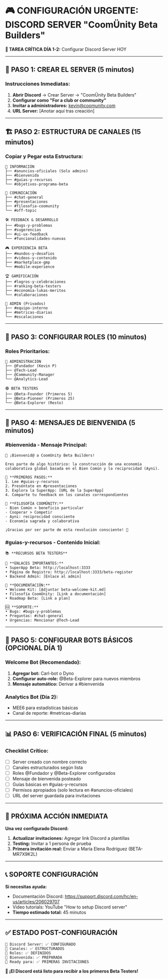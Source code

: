 # 🎮 CONFIGURACIÓN URGENTE: DISCORD SERVER "CoomÜnity Beta Builders"

**🚨 TAREA CRÍTICA DÍA 1-2:** Configurar Discord Server HOY

---

## 🚀 **PASO 1: CREAR EL SERVER (5 minutos)**

### **Instrucciones Inmediatas:**
1. **Abrir Discord** → Crear Server → "CoomÜnity Beta Builders"
2. **Configurar como "For a club or community"**
3. **Invitar a administradores:** kevin@coomunity.com
4. **URL Server:** [Anotar aquí tras creación]

---

## 🏗️ **PASO 2: ESTRUCTURA DE CANALES (15 minutos)**

### **Copiar y Pegar esta Estructura:**

```
📢 INFORMACIÓN
├── #anuncios-oficiales (Solo admins)
├── #bienvenida
├── #guias-y-recursos
└── #objetivos-programa-beta

💬 COMUNICACIÓN
├── #chat-general
├── #presentaciones
├── #filosofia-coomunity
└── #off-topic

🛠️ FEEDBACK & DESARROLLO
├── #bugs-y-problemas
├── #sugerencias
├── #ui-ux-feedback
└── #funcionalidades-nuevas

🎮 EXPERIENCIA BETA
├── #mundos-y-desafios
├── #videos-y-contenido
├── #marketplace-gmp
└── #mobile-experience

🏆 GAMIFICACIÓN
├── #logros-y-celebraciones
├── #ranking-beta-testers
├── #economia-lukas-meritos
└── #colaboraciones

🔧 ADMIN (Privados)
├── #equipo-interno
├── #metricas-diarias
└── #escalaciones
```

---

## 👑 **PASO 3: CONFIGURAR ROLES (10 minutos)**

### **Roles Prioritarios:**
```
🔴 ADMINISTRACIÓN
├── @Fundador (Kevin P)
├── @Tech-Lead
├── @Community-Manager
└── @Analytics-Lead

🟢 BETA TESTERS
├── @Beta-Founder (Primeros 5)
├── @Beta-Pioneer (Primeros 25)
└── @Beta-Explorer (Resto)
```

---

## 📝 **PASO 4: MENSAJES DE BIENVENIDA (5 minutos)**

### **#bienvenida - Mensaje Principal:**
```
🌱 ¡Bienvenid@ a CoomÜnity Beta Builders! 

Eres parte de algo histórico: la construcción de una economía colaborativa global basada en el Bien Común y la reciprocidad (Ayni).

🎯 **PRIMEROS PASOS:**
1. Lee #guias-y-recursos 
2. Preséntate en #presentaciones
3. Explora la SuperApp: [URL de la SuperApp]
4. Comparte tu feedback en los canales correspondientes

🤝 **FILOSOFÍA COOMÜNITY:**
- Bien Común > beneficio particular
- Cooperar > Competir  
- Ayni: reciprocidad consciente
- Economía sagrada y colaborativa

¡Gracias por ser parte de esta revolución consciente! 🚀
```

### **#guias-y-recursos - Contenido Inicial:**
```
📚 **RECURSOS BETA TESTERS**

🔗 **ENLACES IMPORTANTES:**
• SuperApp Beta: http://localhost:3333
• Página de Registro: http://localhost:3333/beta-register
• Backend Admin: [Enlace al admin]

📖 **DOCUMENTACIÓN:**
• Welcome Kit: [Adjuntar beta-welcome-kit.md]
• Filosofía CoomÜnity: [Link a documentación]
• Roadmap Beta: [Link a plan]

🆘 **SOPORTE:**
• Bugs: #bugs-y-problemas
• Preguntas: #chat-general
• Urgencias: Mencionar @Tech-Lead
```

---

## 🤖 **PASO 5: CONFIGURAR BOTS BÁSICOS (OPCIONAL DÍA 1)**

### **Welcome Bot (Recomendado):**
1. **Agregar bot:** Carl-bot o Dyno
2. **Configurar auto-role:** @Beta-Explorer para nuevos miembros
3. **Mensaje automático:** Derivar a #bienvenida

### **Analytics Bot (Día 2):**
- MEE6 para estadísticas básicas
- Canal de reporte: #metricas-diarias

---

## 📊 **PASO 6: VERIFICACIÓN FINAL (5 minutos)**

### **Checklist Crítico:**
- [ ] Server creado con nombre correcto
- [ ] Canales estructurados según lista
- [ ] Roles @Fundador y @Beta-Explorer configurados
- [ ] Mensaje de bienvenida posteado
- [ ] Guías básicas en #guias-y-recursos
- [ ] Permisos apropiados (solo lectura en #anuncios-oficiales)
- [ ] URL del server guardada para invitaciones

---

## 🚨 **PRÓXIMA ACCIÓN INMEDIATA**

**Una vez configurado Discord:**

1. **Actualizar invitaciones:** Agregar link Discord a plantillas
2. **Testing:** Invitar a 1 persona de prueba
3. **Primera invitación real:** Enviar a María Elena Rodríguez (BETA-MR7X9K2L)

---

## 📞 **SOPORTE CONFIGURACIÓN**

**Si necesitas ayuda:**
- Documentación Discord: https://support.discord.com/hc/en-us/articles/206029707
- Video tutorials: YouTube "How to setup Discord server"
- **Tiempo estimado total:** 45 minutos

---

## ✅ **ESTADO POST-CONFIGURACIÓN**

```
🎯 Discord Server: ✅ CONFIGURADO
🎯 Canales: ✅ ESTRUCTURADOS  
🎯 Roles: ✅ DEFINIDOS
🎯 Bienvenida: ✅ PREPARADA
🎯 Ready para: ✅ PRIMERAS INVITACIONES
```

**🚀 ¡El Discord está listo para recibir a los primeros Beta Testers!** 